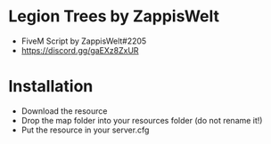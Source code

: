 # Legion Trees by ZappisWelt #
- FiveM Script by ZappisWelt#2205
- https://discord.gg/gaEXz8ZxUR

# Installation #
- Download the resource
- Drop the map folder into your resources folder (do not rename it!)
- Put the resource in your server.cfg